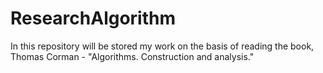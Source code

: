 # ResearchAlgorithm

In this repository will be stored my work on the basis of reading the book, Thomas Corman - "Algorithms. Construction and analysis."
